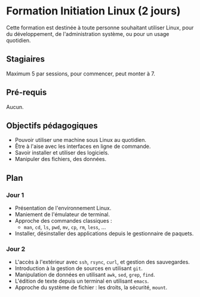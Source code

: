 # Formation Initiation Linux (2 jours)

Cette formation est destinée à toute personne souhaitant utiliser
Linux, pour du développement, de l'administration système, ou pour un
usage quotidien.


## Stagiaires

Maximum 5 par sessions, pour commencer, peut monter à 7.


## Pré-requis

Aucun.


## Objectifs pédagogiques

- Pouvoir utiliser une machine sous Linux au quotidien.
- Être à l'aise avec les interfaces en ligne de commande.
- Savoir installer et utiliser des logiciels.
- Manipuler des fichiers, des données.


## Plan

### Jour 1

- Présentation de l'environnement Linux.
- Maniement de l'émulateur de terminal.
- Approche des commandes classiques :
  - `man`, `cd`, `ls`, `pwd`, `mv`, `cp`, `rm`, `less`, …
- Installer, désinstaller des applications depuis le gestionnaire de paquets.


### Jour 2

- L'accès à l'extérieur avec `ssh`, `rsync`, `curl`, et gestion des sauvegardes.
- Introduction à la gestion de sources en utilisant `git`.
- Manipulation de données en utilisant `awk`, `sed`, `grep`, `find`.
- L'édition de texte depuis un terminal en utilisant `emacs`.
- Approche du système de fichier : les droits, la sécurité, `mount`.
